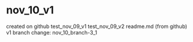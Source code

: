 # nov_10_v1
created on github
test_nov_09_v1
test_nov_09_v2
readme.md (from github) v1
branch change: nov_10_branch-3_1
